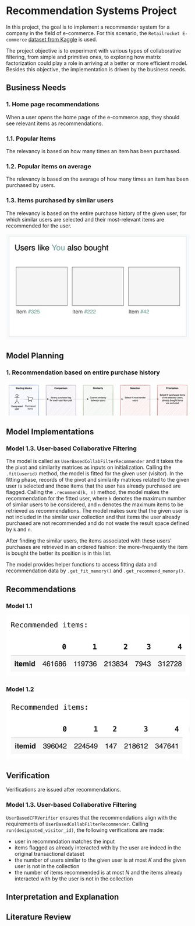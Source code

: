 # Recommendation Systems Project

In this project, the goal is to implement a recommender system for a company in the field of e-commerce. For this scenario, the `Retailrocket E-commerce` [dataset from Kaggle](https://www.kaggle.com/datasets/retailrocket/ecommerce-dataset) is used.

The project objective is to experiment with various types of collaborative filtering, from simple and primitive ones, to exploring how matrix factorization could play a role in arriving at a better or more efficient model. Besides this objective, the implementation is driven by the business needs.

## Business Needs

### 1. Home page recommendations
When a user opens the home page of the e-commerce app, they should see relevant items as recommendations.

### 1.1. Popular items
The relevancy is based on how many times an item has been purchased.

### 1.2. Popular items on average
The relevancy is based on the average of how many times an item has been purchased by users.

### 1.3. Items purchased by similar users
The relevancy is based on the entire purchase history of the given user, for which similar users are selected and their most-relevant items are recommended for the user.

![Model 1 UI](./img/model_1_ui.png)

## Model Planning

### 1. Recommendation based on entire purchase history
![Model 1 UI](./img/model_1_planning.png)


## Model Implementations

### Model 1.3. User-based Collaborative Filtering

The model is called as `UserBasedCollabFilterRecommender` and it takes the the pivot and similarity matrices as inputs on initialization. Calling the `.fit(userid)` method, the model is fitted for the given user (visitor). In the fitting phase, records of the pivot and similarity matrices related to the given user is selected and those items that the user has already purchased are flagged. Calling the `.recommend(k, n)` method, the model makes the recommendation for the fitted user, where `k` denotes the maximum number of similar users to be considered, and `n` denotes the maximum items to be retrieved as recommendations. The model makes sure that the given user is not included in the similar user collection and that items the user already purchased are not recommended and do not waste the result space defined by `k` and `n`.

After finding the similar users, the items associated with these users' purchases are retrieved in an ordered fashion: the more-frequently the item is bought the better its position is in this list.

The model provides helper functions to access fitting data and recommendation data by `.get_fit_memory()` and `.get_recommend_memory()`.


## Recommendations

### Model 1.1

![](./img/model_1a_recommendations.png)

### Model 1.2
![](./img/model_1b_recommendations.png)

## Verification

Verifications are issued after recommendations.

### Model 1.3. User-based Collaborative Filtering

`UserBasedCFRVerifier` ensures that the recommendations align with the requirements of `UserBasedCollabFilterRecommender`. Calling `run(designated_visitor_id)`, the following verifications are made:

* user in recommndation matches the input
* items flagged as already interacted with by the user are indeed in the original transactional dataset
* the number of users similar to the given user is at most $K$ and the given user is not in the collection
* the number of items recommended is at most $N$ and the items already interacted with by the user is not in the collection

## Interpretation and Explanation

## Literature Review